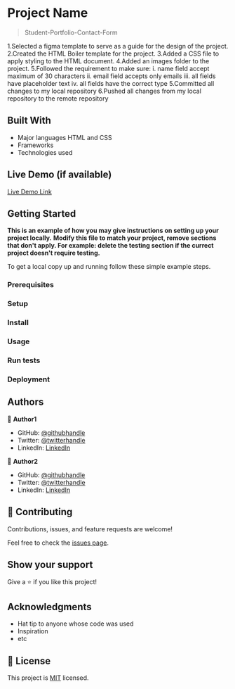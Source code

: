 # Project Name

> Student-Portfolio-Contact-Form

1.Selected a figma template to serve as a guide for the design of the project.
2.Created the HTML Boiler template for the project.
3.Added a CSS file to apply styling to the HTML document.
4.Added an images folder to the project.
5.Followed the requirement to make sure:
  i. name field accept maximum of 30 characters
  ii. email field accepts only emails
  iii. all fields have placeholder text
  iv. all fields have the correct type
5.Committed all changes to my local repository
6.Pushed all changes from my local repository to the remote repository




## Built With

- Major languages
HTML and CSS
- Frameworks
- Technologies used

## Live Demo (if available)

[Live Demo Link]()


## Getting Started

**This is an example of how you may give instructions on setting up your project locally.**
**Modify this file to match your project, remove sections that don't apply. For example: delete the testing section if the currect project doesn't require testing.**


To get a local copy up and running follow these simple example steps.

### Prerequisites

### Setup

### Install

### Usage

### Run tests

### Deployment



## Authors

👤 **Author1**

- GitHub: [@githubhandle](https://github.com/KingKowa)
- Twitter: [@twitterhandle](https://twitter.com/kingkowa1)
- LinkedIn: [LinkedIn](https://linkedin.com/in/)

👤 **Author2**

- GitHub: [@githubhandle](https://github.com/githubhandle)
- Twitter: [@twitterhandle](https://twitter.com/twitterhandle)
- LinkedIn: [LinkedIn](https://linkedin.com/in/linkedinhandle)

## 🤝 Contributing

Contributions, issues, and feature requests are welcome!

Feel free to check the [issues page](../../issues/).

## Show your support

Give a ⭐️ if you like this project!

## Acknowledgments

- Hat tip to anyone whose code was used
- Inspiration
- etc

## 📝 License

This project is [MIT](./MIT.md) licensed.
